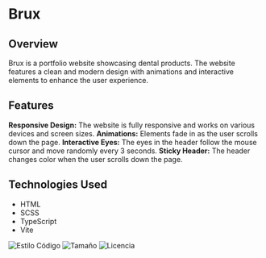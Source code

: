 # Brux

## Overview

Brux is a portfolio website showcasing dental products. The website features a clean and modern design with animations and interactive elements to enhance the user experience.

## Features

**Responsive Design:** The website is fully responsive and works on various devices and screen sizes.
**Animations:** Elements fade in as the user scrolls down the page.
**Interactive Eyes:** The eyes in the header follow the mouse cursor and move randomly every 3 seconds.
**Sticky Header:** The header changes color when the user scrolls down the page.

## Technologies Used

- HTML
- SCSS
- TypeScript
- Vite

![Estilo Código](https://github.com/enflujo/enflujo-plantilla-vite/actions/workflows/estilo-codigo.yml/badge.svg)
![Tamaño](https://img.shields.io/github/repo-size/enflujo/enflujo-plantilla-vite?color=%235757f7&label=Tama%C3%B1o%20repo&logo=open-access&logoColor=white)
![Licencia](https://img.shields.io/github/license/enflujo/enflujo-plantilla-vite?label=Licencia&logo=open-source-initiative&logoColor=white)
